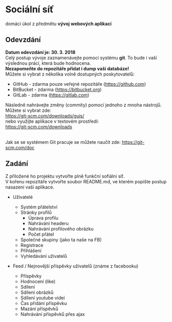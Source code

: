 # Sociální síť
domácí úkol z předmětu **vývoj webových aplikací**
## Odevzdání
**Datum odevzdání je: 30. 3. 2018**<br>
Celý postup vývoje zaznamenávejte pomocí systému **git**.
To bude i vaší výslednou prácí, která bude hodnocena.<br>
**Nezapomeňte do repozitáře přidat i dump vaší databáze!**<br>
Můžete si vybrat z několika volně dostupných poskytovatelů:<br>
- GitHub - zdarma pouze veřejné repozitáře (https://github.com)
- BitBucket - zdarma (https://bitbucket.org)
- GitLab - zdarma (https://gitlab.com)

Následně nahrávejte změny (commity) pomocí jednoho z mnoha nástrojů.<br>
Můžete si vybrat zde:<br>
https://git-scm.com/downloads/guis/<br>
nebo využijte aplikace v textovém prostředí:<br>
https://git-scm.com/downloads<br><br>

Jak se se systémem Git pracuje se můžete naučit zde:
https://git-scm.com/doc

## Zadání
Z přiložené ho projektu vytvořte plně funkční sofiální síť.<br>
V kořenu repozitáře vytvořte soubor README.md, ve kterém popište postup nasazení vaší aplikace.
- Uživatelé
    - Systém přátelství
    - Stránky profilů
        - Úprava profilu
        - Nahrávání headeru
        - Nahrávání profilového obrázku
        - Počet přátel
    - Společné skupiny (jako ta naše na FB)
    - Registrace
    - Přihlášení
    - Vyhledávání uživatelů
    
- Feed / Nejnovější příspěvky uživatelů (známe z facebooku)
    - Příspěvky
    - Hodnocení (like)
    - Sdílení
    - Sdílení obrázků
    - Sdílení youtube videí
    - Čas přidání příspěvku
    - Mazání příspěvků
    - Nahrávání příspěvků přes ajax